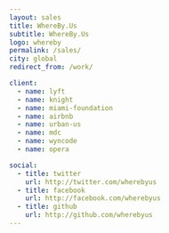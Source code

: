 ```yaml
---
layout: sales
title: WhereBy.Us
subtitle: WhereBy.Us
logo: whereby
permalink: /sales/
city: global
redirect_from: /work/

client:
  - name: lyft
  - name: knight
  - name: miami-foundation
  - name: airbnb
  - name: urban-us
  - name: mdc
  - name: wyncode
  - name: opera

social:
  - title: twitter
    url: http://twitter.com/wherebyus
  - title: facebook
    url: http://facebook.com/wherebyus
  - title: github
    url: http://github.com/wherebyus
---
```


